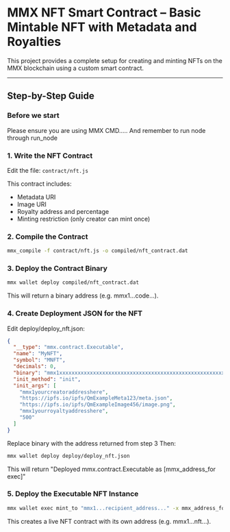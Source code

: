 # MMX NFT Smart Contract – Basic Mintable NFT with Metadata and Royalties

This project provides a complete setup for creating and minting NFTs on the MMX blockchain using a custom smart contract.

---

## Step-by-Step Guide

### Before we start

Please ensure you are using MMX CMD..... And remember to run node through run_node

### 1. Write the NFT Contract

Edit the file: `contract/nft.js`

This contract includes:

- Metadata URI
- Image URI
- Royalty address and percentage
- Minting restriction (only creator can mint once)

### 2. Compile the Contract
```bash
mmx_compile -f contract/nft.js -o compiled/nft_contract.dat
```

### 3. Deploy the Contract Binary
```bash
mmx wallet deploy compiled/nft_contract.dat
```
This will return a binary address (e.g. mmx1...code...).

### 4. Create Deployment JSON for the NFT
Edit deploy/deploy_nft.json:
```json
{
  "__type": "mmx.contract.Executable",
  "name": "MyNFT",
  "symbol": "MNFT",
  "decimals": 0,
  "binary": "mmx1xxxxxxxxxxxxxxxxxxxxxxxxxxxxxxxxxxxxxxxxxxxxxxxxxxxxxxxxxxxx",
  "init_method": "init",
  "init_args": [
    "mmx1yourcreatoraddresshere",
    "https://ipfs.io/ipfs/QmExampleMeta123/meta.json",
    "https://ipfs.io/ipfs/QmExampleImage456/image.png",
    "mmx1yourroyaltyaddresshere",                      
    "500"                                              
  ]
}

```
Replace binary with the address returned from step 3
Then:
```bash
mmx wallet deploy deploy/deploy_nft.json
```
This will return "Deployed mmx.contract.Executable as [mmx_address_for exec]"

### 5. Deploy the Executable NFT Instance
```bash
mmx wallet exec mint_to "mmx1...recipient_address..." -x mmx_address_for exec
```
This creates a live NFT contract with its own address (e.g. mmx1...nft...).
